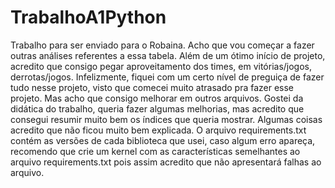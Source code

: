 # TrabalhoA1Python
 Trabalho para ser enviado para o Robaina. Acho que vou começar a fazer outras análises referentes a essa tabela. Além de um ótimo início de projeto, acredito que consigo pegar aproveitamento dos times, em vitórias/jogos, derrotas/jogos. Infelizmente, fiquei com um certo nível de preguiça de fazer tudo nesse projeto, visto que comecei muito atrasado pra fazer esse projeto. Mas acho que consigo melhorar em outros arquivos.
Gostei da didática do trabalho, queria fazer algumas melhorias, mas acredito que consegui resumir muito bem os índices que queria mostrar. Algumas coisas acredito que não ficou muito bem explicada.
O arquivo requirements.txt contém as versões de cada biblioteca que usei, caso algum erro apareça, recomendo que crie um kernel com as características semelhantes ao arquivo requirements.txt pois assim acredito que não apresentará falhas ao arquivo.
